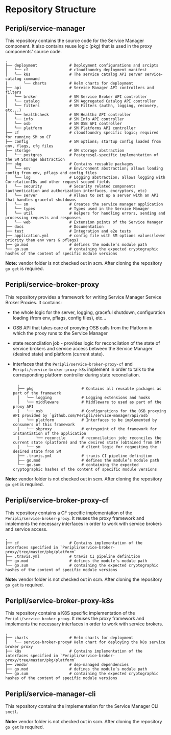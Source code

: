 # Repository Structure

## Peripli/service-manager

This repository contains the source code for the Service Manager component. It also contains reuse logic (pkg) that is used in the proxy components' source code.

    .
    ├── deployment              # Deployment configurations and srcipts
    │   └── cf                  # cloudfoundry deployment manifest
    │   └── k8s                 # The service catalog API server service-catalog command
    |       └── charts          # Helm charts for deployment
    ├── api                     # Service Manager API controllers and filters
    │   └── broker              # SM Service Broker API controller
    │   └── catalog             # SM Aggregated Catalog API controller
    │   └── filters             # SM Filters (authn, logging, recovery, etc...)
    │   └── healthcheck         # SM Healthz API controller
    │   └── info                # SM Info API controller
    │   └── osb                 # SM OSB API controller
    │   └── platform            # SM Platforms API controller
    ├── cf                      # cloudfoundry specific logic; required for running SM on CF
    ├── config                  # SM options; startup config loaded from env, flags, cfg files
    ├── storage                 # SM storage abstraction
    │   └── postgres            # Postgresql-specific implementation of the SM Storage abstraction
    ├── pkg                     # Contains reusable packages
    │   └── env                 # Environment abstraction; allows loading config from env, pflags and config files
    │   └── log                 # Logging abstraction; allows logging with CorrelationIDs and other request scoped fields
    |   └── security            # Security related components (authentication and authorization interfaces, encryptors, etc)
    │   └── server              # Allows to set up a server with an API that handles graceful shutdowns
    │   └── sm                  # Creates the service manager application
    │   └── types               # Types used in the Service Manager
    │   └── util                # Helpers for handling errors, sending and processing requests and responses
    │   └── web                 # Extension points of the Service Manager
    ├── docs                    # Documentation
    ├── test                    # Integration and e2e tests
    ├── application.yml         # config file with SM options values(lower priority than env vars & pflags)
    ├── go.mod                  # defines the module’s module path
    └── go.sum                  # containing the expected cryptographic hashes of the content of specific module versions

**Note:** vendor folder is not checked out in scm. After cloning the repository `go get` is required.

## Peripli/service-broker-proxy

This repository provides a framework for writing Service Manager Service Broker Proxies. It contains:

* the whole logic for the server, logging, graceful shutdown, configuration loading (from env, pflags, config files), etc...

* OSB API that takes care of proxying OSB calls from the Platform in which the proxy runs to the Service Manager

* state reconcilation job - provides logic for reconcilation of the state of service brokers and service access between the Service Manager (desired state) and platform (current state).

* interfaces that the `Peripli/service-broker-proxy-cf` and `Peripli/service-broker-proxy-k8s` implement in order to talk to the  corresponding platform controller during state reconcilation.

        .
        ├── pkg                     # Contains all reusable packages as part of the framework
        │   └── logging             # Logging extensions and hooks
        │   └── middleware          # Middleware to used as part of the proxy API
        │   └── osb                 # Configurations for the OSB proxying API provided by `github.com/Peripli/service-manager/api/osb`
        │   └── platform            # Interfaces to be implemented by consumers of this framework
        │   └── sbproxy             # entrypoint of the framework for instantiation of the application
        |       └── reconcile       # reconcilation job; reconciles the current state (platform) and the desired state (obtained from SM)
        │   └── sm                  # client logic for requesting the desired state from SM
        ├── .travis.yml             # travis CI pipeline definition
        ├── go.mod                  # defines the module’s module path
        └── go.sum                  # containing the expected cryptographic hashes of the content of specific module versions

**Note:** vendor folder is not checked out in scm. After cloning the repository `go get` is required.

## Peripli/service-broker-proxy-cf

This repository contains a CF specific implementation of the `Peripli/service-broker-proxy`. It reuses the proxy framework and implements the
necessary interfaces in order to work with service brokers and service access.

    .
    ├── cf                      # Contains implementation of the interfaces specified in `Peripli/service-broker-proxy/tree/master/pkg/platform`
    ├── .travis.yml             # travis CI pipeline definition
    ├── go.mod                  # defines the module’s module path
    └── go.sum                  # containing the expected cryptographic hashes of the content of specific module versions

**Note:** vendor folder is not checked out in scm. After cloning the repository `go get` is required.

## Peripli/service-broker-proxy-k8s

This repository contains a K8S specific implementation of the `Peripli/service-broker-proxy`. It reuses the proxy framework and implements the necessary interfaces in order to work with service brokers.

    .
    ├── charts                  # Helm charts for deployment
    │   └── service-broker-proxy# Helm chart for deploying the k8s service broker proxy
    ├── k8s                     # Contains implementation of the interfaces specified in `Peripli/service-broker-proxy/tree/master/pkg/platform`
    ├── vendor                  # dep-managed dependencies
    ├── go.mod                  # defines the module’s module path
    └── go.sum                  # containing the expected cryptographic hashes of the content of specific module versions

## Peripli/service-manager-cli

This repository contains the implementation for the Service Manager CLI `smctl`.

**Note:** vendor folder is not checked out in scm. After cloning the repository `go get` is required.
